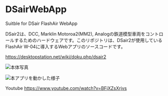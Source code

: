 # DSairWebApp
Suitble for DSair FlashAir WebApp


DSair2は、DCC, Marklin Motoroa2(MM2), Analogの鉄道模型車両をコントロールするためのハードウェアです。このリポジトリは、DSair2が使用しているFlashAir W-04に導入するWebアプリのソースコードです。

https://desktopstation.net/wiki/doku.php/dsair2


![本体写真](http://buin2gou.sakura.ne.jp/sblo_files/powerele/image/DSair2_enclosure1-thumbnail2.jpg "DSair2 body")

![本アプリを動かした様子](http://buin2gou.sakura.ne.jp/sblo_files/powerele/image/DSair2_r2f_2-thumbnail2.png "FlashAir Web App")

Youtube
https://www.youtube.com/watch?v=BFjXZsXrjvs

